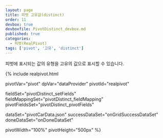 ```yaml
---
layout: page
title: 피벗 고유값(distinct)
order: 11
devbox: true
devboxfile: PivotDistinct_devbox.md
published: true
categories:
  - 피벗(RealPivot)
tags: ['pivot', '고유', 'distinct']
---
```


피벗에 표시되는 값의 유형을 고유의 값으로 표시할 수 있습니다.

<script>
var onGridSuccessDataSet = function(data, textStatus, jqXHR) {
    pivot.setSummaryOptions({
        columnVisible:false,
        rowVisible: false,
        columnGroupVisible: false,
        rowGroupVisible: false
    })

    pivot.setDisplayOptions({columnHeight:40,rowHeight:40,columnWidth:60,blankFillValue:null,virtualRendering:true})

    dataProvider.fillJsonData(data);
    pivot.drawView();
}
var onDoneDataSet = function() {
    
}

var onSuccessColumnSet = function(data, textStatus, jqXHR) {
}  

</script>

{% include realpivot.html

  pivotVar="pivot"
  dpVar="dataProvider"
  pivotId="realpivot"

  fieldSet="pivotDistinct_setFields"
  fieldMappingSet="pivotDistinct_fieldMapping"
  pivotFieldsSet="pivotDistinct_pivotFields"

  dataSet="pivotCarData.json"
  successDataSet="onGridSuccessDataSet"
  doneDataSet="onDoneDataSet"

  pivotWidth="100%"
  pivotHeight="500px" %}
